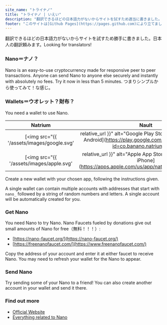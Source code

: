 ```yaml
---
site_name: "トライナノ"
title: "トライナノ | いえい"
description: "翻訳できるほどの日本語力がないからサイトを試すため適当に書きました。日本人の翻訳頼みます。Looking for translators!"
footer: "このサイトは[Github Pages](https://pages.github.com)により立てました。 [nano.org](https://nano.org)に一切関係ありません。"
---
```


翻訳できるほどの日本語力がないからサイトを試すため勝手に書きました。日本人の翻訳頼みます。Looking for translators!

### Nano＝ナノ？

Nano is an easy-to-use cryptocurrency made for responsive peer to peer transactions. Anyone can send Nano to anyone else securely and instantly with absolutely no fees. Try it now in less than 5 minutes. つまりシンプルから使ってみて！な感じ。

### Wallets＝ウオレット？財布？

You need a wallet to use Nano. 

| Natrium |  Nault  |
| :-----: | :-----: |
| [<img src="{{ '/assets/images/google.svg' | relative_url }}" alt="Google Play Store" width="100%"/><br>Android](https://play.google.com/store/apps/details?id=co.banano.natriumwallet) | [<img src="{{ '/assets/images/nault.svg' | relative_url }}" alt="Nault Web" width="100%"/><br>Web](https://nault.cc)
| [<img src="{{ '/assets/images/apple.svg' | relative_url }}" alt="Apple App Store" width="100%"/><br>iPhone](https://apps.apple.com/us/app/natrium/id1451425707) | [<img src="{{ '/assets/images/github.svg' | relative_url }}" alt="Github" width="100%"/><br>Desktop](https://github.com/Nault/Nault/releases)

Create a new wallet with your chosen app, following the instructions given. 

A single wallet can contain multiple accounts with addresses that start with `nano_` followed by a string of random numbers and letters. A single account will be automatically created for you. 

### Get Nano

You need Nano to try Nano. Nano Faucets fueled by donations give out small amounts of Nano for free（無料！！！）:

* [https://nano-faucet.org/](https://nano-faucet.org/)
* [https://freenanofaucet.com/](https://www.freenanofaucet.com/)

Copy the address of your account and enter it at either faucet to receive Nano. You may need to refresh your wallet for the Nano to appear. 

### Send Nano

Try sending some of your Nano to a friend! You can also create another account in your wallet and send it there.

### Find out more

* [Official Website](https://nano.org/)
* [Everything related to Nano](https://nanolinks.info/)

